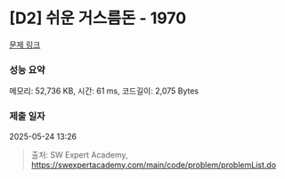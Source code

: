 # [D2] 쉬운 거스름돈 - 1970 

[문제 링크](https://swexpertacademy.com/main/code/problem/problemDetail.do?contestProbId=AV5PsIl6AXIDFAUq) 

### 성능 요약

메모리: 52,736 KB, 시간: 61 ms, 코드길이: 2,075 Bytes

### 제출 일자

2025-05-24 13:26



> 출처: SW Expert Academy, https://swexpertacademy.com/main/code/problem/problemList.do